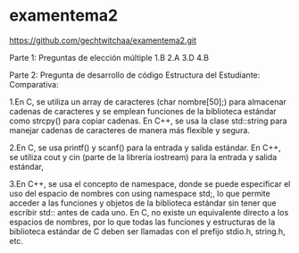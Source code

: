 # examentema2
https://github.com/gechtwitchaa/examentema2.git


Parte 1: Preguntas de elección múltiple
1.B
2.A
3.D
4.B


Parte 2: Pregunta de desarrollo de código
Estructura del Estudiante:
Comparativa:

1.En C, se utiliza un array de caracteres (char nombre[50];) para almacenar cadenas de caracteres y se emplean funciones de la biblioteca estándar como strcpy() para copiar cadenas.
En C++, se usa la clase std::string para manejar cadenas de caracteres de manera más flexible y segura.

2.En C, se usa printf() y scanf() para la entrada y salida estándar.
En C++, se utiliza cout y cin (parte de la librería iostream) para la entrada y salida estándar, 

3.En C++, se usa el concepto de namespace, donde se puede especificar el uso del espacio de nombres con using namespace std;, lo que permite acceder a las funciones y objetos de la biblioteca estándar sin tener que escribir std:: antes de cada uno.
En C, no existe un equivalente directo a los espacios de nombres, por lo que todas las funciones y estructuras de la biblioteca estándar de C deben ser llamadas con el prefijo stdio.h, string.h, etc.

